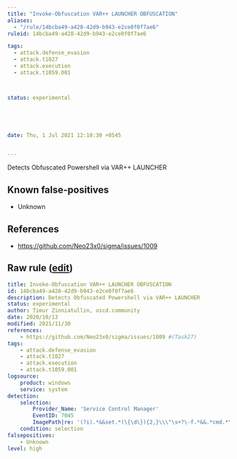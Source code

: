 ```yaml
---
title: "Invoke-Obfuscation VAR++ LAUNCHER OBFUSCATION"
aliases:
  - "/rule/14bcba49-a428-42d9-b943-e2ce0f0f7ae6"
ruleid: 14bcba49-a428-42d9-b943-e2ce0f0f7ae6

tags:
  - attack.defense_evasion
  - attack.t1027
  - attack.execution
  - attack.t1059.001



status: experimental





date: Thu, 1 Jul 2021 12:18:30 +0545


---
```


Detects Obfuscated Powershell via VAR++ LAUNCHER

<!--more-->


## Known false-positives

* Unknown



## References

* https://github.com/Neo23x0/sigma/issues/1009


## Raw rule ([edit](https://github.com/SigmaHQ/sigma/edit/master/rules/windows/builtin/system/win_invoke_obfuscation_via_var_services.yml))
```yaml
title: Invoke-Obfuscation VAR++ LAUNCHER OBFUSCATION
id: 14bcba49-a428-42d9-b943-e2ce0f0f7ae6
description: Detects Obfuscated Powershell via VAR++ LAUNCHER
status: experimental
author: Timur Zinniatullin, oscd.community
date: 2020/10/13
modified: 2021/11/30
references:
    - https://github.com/Neo23x0/sigma/issues/1009 #(Task27)
tags:
    - attack.defense_evasion
    - attack.t1027
    - attack.execution
    - attack.t1059.001
logsource:
    product: windows
    service: system
detection:
    selection:
        Provider_Name: 'Service Control Manager'
        EventID: 7045
        ImagePath|re: '(?i).*&&set.*(\{\d\}){2,}\\\"\s+?\-f.*&&.*cmd.*\/c' # FPs with |\/r
    condition: selection
falsepositives:
    - Unknown
level: high
```
